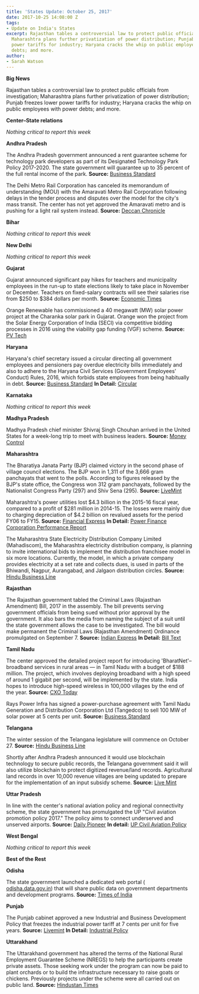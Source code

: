 ```yaml
---
title: 'States Update: October 25, 2017'
date: 2017-10-25 14:08:00 Z
tags:
- Update on India's States
excerpt: Rajasthan tables a controversial law to protect public officials from investigation;
  Maharashtra plans further privatization of power distribution; Punjab freezes lower
  power tariffs for industry; Haryana cracks the whip on public employees with power
  debts; and more.
author:
- Sarah Watson
---
```


**Big News**

Rajasthan tables a controversial law to protect public officials from investigation; Maharashtra plans further privatization of power distribution; Punjab freezes lower power tariffs for industry; Haryana cracks the whip on public employees with power debts; and more.

**Center–State relations**

_Nothing critical to report this week_

**Andhra Pradesh**

The Andhra Pradesh government announced a rent guarantee scheme for technology park developers as part of its Designated Technology Park Policy 2017-2020. The state government will guarantee up to 35 percent of the full rental income of the park. **Source:** [Business Standard](http://www.business-standard.com/article/economy-policy/ap-govt-announces-rent-guarantee-incentive-for-it-park-developers-117101600822_1.html)

The Delhi Metro Rail Corporation has canceled its memorandum of understanding (MOU) with the Amaravati Metro Rail Corporation following delays in the tender process and disputes over the model for the city&#39;s mass transit. The center has not yet approved the Amaravati metro and is pushing for a light rail system instead. **Source:** [Deccan Chronicle](http://www.deccanchronicle.com/nation/current-affairs/161017/delhi-metro-ends-mou-with-amaravati-rail.html)

**Bihar**

_Nothing critical to report this week_

**New Delhi**

_Nothing critical to report this week_

**Gujarat**

Gujarat announced significant pay hikes for teachers and municipality employees in the run-up to state elections likely to take place in November or December. Teachers on fixed-salary contracts will see their salaries rise from $250 to $384 dollars per month. **Source:** [Economic Times](https://economictimes.indiatimes.com/news/politics-and-nation/gujarat-government-doles-out-sops-ahead-of-assembly-polls/articleshow/61135021.cms)

Orange Renewable has commissioned a 40 megawatt (MW) solar power project at the Charanka solar park in Gujarat. Orange won the project from the Solar Energy Corporation of India (SECI) via competitive bidding processes in 2016 using the viability gap funding (VGF) scheme. **Source:** [PV Tech](https://www.pv-tech.org/news/orange-renewable-commissions-140mw-of-solar-projects-in-gujarat-and-maharas)

**Haryana**

Haryana&#39;s chief secretary issued a circular directing all government employees and pensioners pay overdue electricity bills immediately and also to adhere to the Haryana Civil Services (Government Employees&#39; Conduct) Rules, 2016, which forbids state employees from being habitually in debt. **Source:** [Business Standard](http://www.business-standard.com/article/news-ians/haryana-to-act-against-employees-not-paying-power-bills-117101800752_1.html) **In Detail:** [Circular](http://csharyana.gov.in/WriteReadData/Instructions/General%20Services-I/7457.pdf)

**Karnataka**

_Nothing critical to report this week_

**Madhya Pradesh**

Madhya Pradesh chief minister Shivraj Singh Chouhan arrived in the United States for a week-long trip to meet with business leaders. **Source:** [Money Control](http://www.moneycontrol.com/news/politics/mp-cm-shivraj-singh-chouhan-arrives-in-us-seeking-investments-for-state-2417245.html)

**Maharashtra**

The Bharatiya Janata Party (BJP) claimed victory in the second phase of village council elections. The BJP won in 1,311 of the 3,666 gram panchayats that went to the polls. According to figures released by the BJP&#39;s state office, the Congress won 312 gram panchayats, followed by the Nationalist Congress Party (297) and Shiv Sena (295). **Source:** [LiveMint](http://www.livemint.com/Politics/6jDKMWhOYbDG7338vibw9O/Maharashtra-BJP-Congress-claim-win-in-Phase-2-of-gram-panc.html)

Maharashtra&#39;s power utilities lost $4.3 billion in the 2015-16 fiscal year, compared to a profit of $281 million in 2014-15. The losses were mainly due to charging depreciation of $4.2 billion on revalued assets for the period FY06 to FY15. **Source:** [Financial Express](http://www.financialexpress.com/economy/in-big-setback-power-utilities-losses-jump-36-pct-to-rs-89603-cr-in-fy16/900766/) **In Detail:** [Power Finance Corporation Performance Report](http://www.pfcindia.com/Default/ViewFile/?id=1505210724491_Report%20on%20Performance%20of%20State%20Power%20Utilities%20for%20the%20years%202013-14%20to%202015-16.pdf&amp;path=Page)

The Maharashtra State Electricity Distribution Company Limited (Mahadiscom), the Maharashtra electricity distribution company, is planning to invite international bids to implement the distribution franchisee model in six more locations. Currently, the model, in which a private company provides electricity at a set rate and collects dues, is used in parts of the Bhiwandi, Nagpur, Aurangabad, and Jalgaon distribution circles. **Source:** [Hindu Business Line](http://www.thehindubusinessline.com/companies/maharashtra-govts-discom-wants-to-rope-in-private-players-in-six-more-cities/article9916037.ece?ref=wl_news)

**Rajasthan**

The Rajasthan government tabled the Criminal Laws (Rajasthan Amendment) Bill, 2017 in the assembly. The bill prevents serving government officials from being sued without prior approval by the government. It also bars the media from naming the subject of a suit until the state government allows the case to be investigated. The bill would make permanent the Criminal Laws (Rajasthan Amendment) Ordinance promulgated on September 7. **Source:** [Indian Express](http://indianexpress.com/article/cities/jaipur/rajasthan-govts-criminal-ordinance-licence-to-commit-crime-says-pil-filed-in-hc-challenging-its-validity-4902366/) **In Detail:** [Bill Text](http://www.rajassembly.nic.in/BillsPdf/Bill38-2017.pdf)

**Tamil Nadu**

The center approved the detailed project report for introducing &#39;BharatNet&#39;–broadband services in rural areas — in Tamil Nadu with a budget of $188 million. The project, which involves deploying broadband with a high speed of around 1 gigabit per second, will be implemented by the state. India hopes to introduce high-speed wireless in 100,000 villages by the end of the year. **Source:** [CXO Today](http://www.cxotoday.com/story/central-government-clears-bharatnet-for-tamil-nadu/)

Rays Power Infra has signed a power-purchase agreement with Tamil Nadu Generation and Distribution Corporation Ltd (Tangedco) to sell 100 MW of solar power at 5 cents per unit. **Source:** [Business Standard](http://www.business-standard.com/article/companies/rays-power-signs-pact-with-tangedco-to-sell-solar-power-at-rs-3-47-per-unit-117101700406_1.html)

**Telangana**

The winter session of the Telangana legislature will commence on October 27. **Source:** [Hindu Business Line](http://www.thehindubusinessline.com/news/national/telangana-legislature-session-to-begin-from-oct-27/article9915892.ece)

Shortly after Andhra Pradesh announced it would use blockchain technology to secure public records, the Telangana government said it will also utilize blockchain to protect digitized revenue/land records. Agricultural land records in over 10,000 revenue villages are being updated to prepare for the implementation of an input subsidy scheme. **Source:** [Live Mint](http://www.livemint.com/Politics/4IOMVhyOuK6k0LwSVGikZL/Telangana-govt-to-use-blockchain-tech-for-securing-land-reco.html)

**Uttar Pradesh**

In line with the center&#39;s national aviation policy and regional connectivity scheme, the state government has promulgated the UP &quot;Civil aviation promotion policy 2017.&quot;  The policy aims to connect underserved and unserved airports. **Source:** [Daily Pioneer](http://www.dailypioneer.com/state-editions/lucknow/state-govt-announces-civil-aviation-promotion-policy-2017.html) **In detail:** [UP Civil Aviation Policy](http://civilaviation.up.nic.in/Civil%20Aviation%20Promotion%20Policy%20UP%20Final.pdf)

**West Bengal**

_Nothing critical to report this week_

**Best of the Rest**

**Odisha**

The state government launched a dedicated web portal ( [odisha.data.gov.in](../../C:%5CUsers%5CJDB%5CDownloads%5Codisha.data.gov.in)) that will share public data on government departments and development programs. **Source:** [Times of India](https://timesofindia.indiatimes.com/city/bhubaneswar/odisha-launches-web-portal-to-share-government-data/articleshow/61120519.cms)

**Punjab**

The Punjab cabinet approved a new Industrial and Business Development Policy that freezes the industrial power tariff at 7 cents per unit for five years. **Source:** [Livemint](http://www.livemint.com/Industry/edbWjjkEUNGuAANu0u9TwM/Punjab-govt-fixes-industrial-power-tariff-at-Rs5-per-unit-fo.html) **In Detail:** [Industrial Policy](http://investpunjab.gov.in/Content/documents/Notifications/Draft_Industrial_Policy_2017_July_28.pdf)

**Uttarakhand**

The Uttarakhand government has altered the terms of the National Rural Employment Guarantee Scheme (NREGS) to help the participants create private assets. Those seeking work under the program can now be paid to plant orchards or to build the infrastructure necessary to raise goats or chickens. Previously projects under the scheme were all carried out on public land. **Source:** [Hindustan Times](http://www.hindustantimes.com/dehradun/uttarakhand-tweaks-nregs-to-check-forced-migration-from-hills/story-8kyypmm7OpVNtCQtDtkGCP.html)